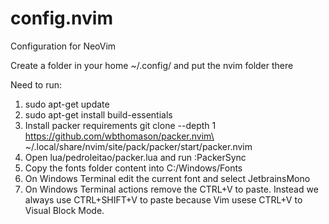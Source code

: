 # config.nvim
Configuration for NeoVim

Create a folder in your home ~/.config/ and put the nvim folder there

Need to run:
1. sudo apt-get update
2. sudo apt-get install build-essentials
3. Install packer requirements git clone --depth 1 https://github.com/wbthomason/packer.nvim\
 ~/.local/share/nvim/site/pack/packer/start/packer.nvim
4. Open lua/pedroleitao/packer.lua and run :PackerSync
5. Copy the fonts folder content into C:/Windows/Fonts
6. On Windows Terminal edit the current font and select JetbrainsMono
7. On Windows Terminal actions remove the CTRL+V to paste. Instead we always use CTRL+SHIFT+V to paste because Vim usese CTRL+V to Visual Block Mode.
